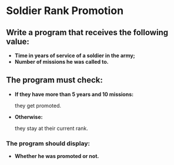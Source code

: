 # Soldier Rank Promotion

## Write a program that receives the following value:
* **Time in years of service of a soldier in the army;**
* **Number of missions he was called to.**

## The program must check:
* **If they have more than 5 years and 10 missions:**

  they get promoted.

* **Otherwise:**

  they stay at their current rank.

### The program should display:
* **Whether he was promoted or not.**
